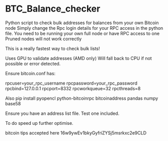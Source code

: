 # BTC_Balance_checker
Python script to check bulk addresses for balances from your own Bitcoin node
Simply change the Rpc login details for your RPC access in the python file.
You need to be running your own full node or have RPC access to one
Pruned nodes will not work correctly

This is a really fastest way to check bulk lists!

Uses GPU to validate addresses (AMD only) Will fall back to CPU if not possible or error detected.

Ensure bitcoin.conf has:

rpcuser=your_rpc_username
rpcpassword=your_rpc_password
rpcbind=127.0.0.1
rpcport=8332
rpcworkqueue=32
rpcthreads=8

Also pip install pyopencl python-bitcoinrpc bitcoinaddress pandas numpy base58

Ensure you have an address list file. Test one included.


To do
speed up further optimise.

bitcoin tips accepted here
16w9ywEv1bkyGyfriZYSj5msrkxc2e9CLD

